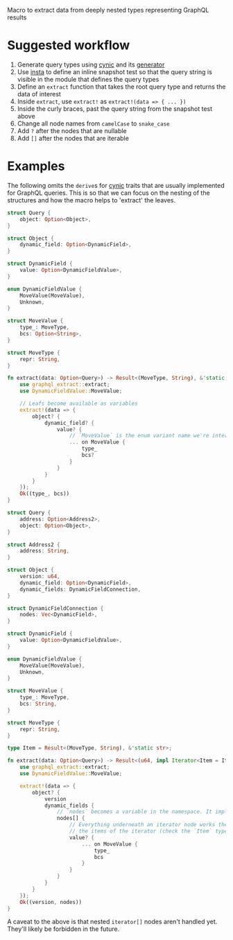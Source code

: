 <!-- cargo-rdme start -->

Macro to extract data from deeply nested types representing GraphQL results

# Suggested workflow

1. Generate query types using [cynic] and its [generator]
1. Use [insta] to define an inline snapshot test so that the query string is visible in the
   module that defines the query types
1. Define an `extract` function that takes the root query type and returns the data of interest
1. Inside `extract`, use `extract!` as `extract!(data => { ... })`
1. Inside the curly braces, past the query string from the snapshot test above
1. Change all node names from `camelCase` to `snake_case`
1. Add `?` after the nodes that are nullable
1. Add `[]` after the nodes that are iterable

# Examples

The following omits the `derive`s for [cynic] traits that are usually implemented for GraphQL
queries. This is so that we can focus on the nesting of the structures and how the macro helps
to 'extract' the leaves.

```rust
struct Query {
    object: Option<Object>,
}

struct Object {
    dynamic_field: Option<DynamicField>,
}

struct DynamicField {
    value: Option<DynamicFieldValue>,
}

enum DynamicFieldValue {
    MoveValue(MoveValue),
    Unknown,
}

struct MoveValue {
    type_: MoveType,
    bcs: Option<String>,
}

struct MoveType {
    repr: String,
}

fn extract(data: Option<Query>) -> Result<(MoveType, String), &'static str> {
    use graphql_extract::extract;
    use DynamicFieldValue::MoveValue;

    // Leafs become available as variables
    extract!(data => {
        object? {
            dynamic_field? {
                value? {
                    // `MoveValue` is the enum variant name we're interested in
                    ... on MoveValue {
                        type_
                        bcs?
                    }
                }
            }
        }
    });
    Ok((type_, bcs))
}
```

```rust
struct Query {
    address: Option<Address2>,
    object: Option<Object>,
}

struct Address2 {
    address: String,
}

struct Object {
    version: u64,
    dynamic_field: Option<DynamicField>,
    dynamic_fields: DynamicFieldConnection,
}

struct DynamicFieldConnection {
    nodes: Vec<DynamicField>,
}

struct DynamicField {
    value: Option<DynamicFieldValue>,
}

enum DynamicFieldValue {
    MoveValue(MoveValue),
    Unknown,
}

struct MoveValue {
    type_: MoveType,
    bcs: String,
}

struct MoveType {
    repr: String,
}

type Item = Result<(MoveType, String), &'static str>;

fn extract(data: Option<Query>) -> Result<(u64, impl Iterator<Item = Item>), &'static str> {
    use graphql_extract::extract;
    use DynamicFieldValue::MoveValue;

    extract!(data => {
        object? {
            version
            dynamic_fields {
                // `nodes` becomes a variable in the namespace. It implements `Iterator`
                nodes[] {
                    // Everything underneath an iterator node works the same, except it 'maps'
                    // the items of the iterator (check the `Item` type alias above)
                    value? {
                        ... on MoveValue {
                            type_
                            bcs
                        }
                    }
                }
            }
        }
    });
    Ok((version, nodes))
}
```

A caveat to the above is that nested `iterator[]` nodes aren't handled yet. They'll likely be
forbidden in the future.

[cynic]: https://cynic-rs.dev/
[generator]: https://generator.cynic-rs.dev/
[insta]: https://insta.rs/

<!-- cargo-rdme end -->

